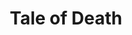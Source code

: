 --- 
title: "Tale of Death"
description:
price: "SOLD"
category: 
images: 
    - /assets/img/taleofdeath.png
order: 531
---
